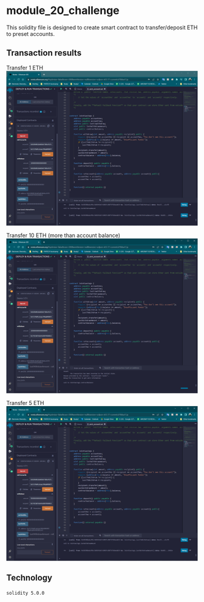 # module_20_challenge

This solidity file is designed to create smart contract to transfer/deposit ETH to preset accounts.

## Transaction results

Transfer 1 ETH
![Initial Transfer](screenshots/transfer1.PNG)

Transfer 10 ETH (more than account balance)
![Insficcient Account](screenshots/insficcientfunds.PNG)

Transfer 5 ETH
![5 ETH Transfer](screenshots/transfer5.PNG)

## Technology

`solidity 5.0.0`